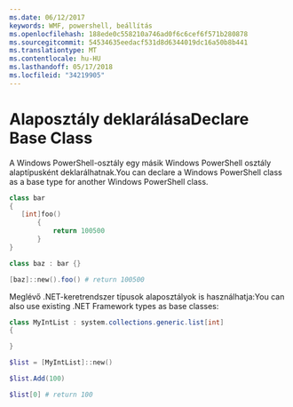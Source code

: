 ```yaml
---
ms.date: 06/12/2017
keywords: WMF, powershell, beállítás
ms.openlocfilehash: 188ede0c558210a746ad0f6c6cef6f571b280878
ms.sourcegitcommit: 54534635eedacf531d8d6344019dc16a50b8b441
ms.translationtype: MT
ms.contentlocale: hu-HU
ms.lasthandoff: 05/17/2018
ms.locfileid: "34219905"
---
```

# <a name="declare-base-class"></a><span data-ttu-id="e5db6-102">Alaposztály deklarálása</span><span class="sxs-lookup"><span data-stu-id="e5db6-102">Declare Base Class</span></span>
<span data-ttu-id="e5db6-103">A Windows PowerShell-osztály egy másik Windows PowerShell osztály alaptípusként deklarálhatnak.</span><span class="sxs-lookup"><span data-stu-id="e5db6-103">You can declare a Windows PowerShell class as a base type for another Windows PowerShell class.</span></span>

```powershell
class bar
{
   [int]foo()
       {
           return 100500
       }
}

class baz : bar {}

[baz]::new().foo() # return 100500
```

<span data-ttu-id="e5db6-104">Meglévő .NET-keretrendszer típusok alaposztályok is használhatja:</span><span class="sxs-lookup"><span data-stu-id="e5db6-104">You can also use existing .NET Framework types as base classes:</span></span>

```powershell
class MyIntList : system.collections.generic.list[int]
{

}

$list = [MyIntList]::new()

$list.Add(100)

$list[0] # return 100
```
